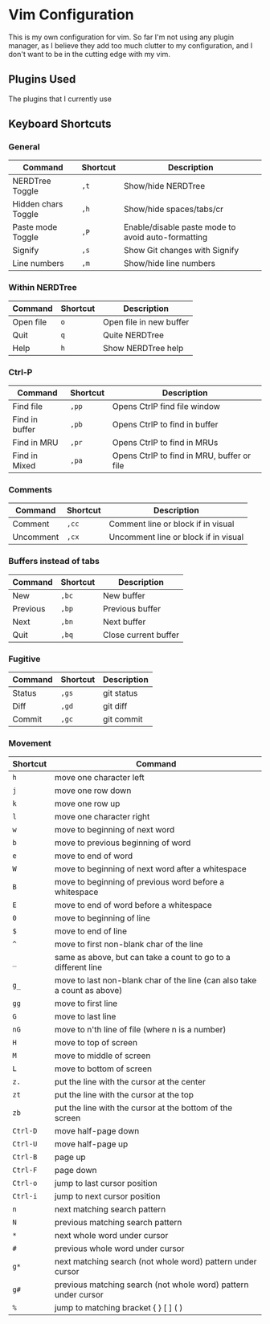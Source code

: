 Vim Configuration
========================

This is my own configuration for vim. So far I'm not using any plugin manager, as I believe they add too much
clutter to my configuration, and I don't want to be in the cutting edge with my vim.

Plugins Used
------------------------

The plugins that I currently use


Keyboard Shortcuts
------------------------

### General

| Command | Shortcut | Description |
| ------- | -------- | ----------- |
| NERDTree Toggle | `,t` | Show/hide NERDTree |
| Hidden chars Toggle | `,h` | Show/hide spaces/tabs/cr |
| Paste mode Toggle | `,P` | Enable/disable paste mode to avoid auto-formatting |
| Signify | `,s` | Show Git changes with Signify |
| Line numbers | `,m` | Show/hide line numbers |

### Within NERDTree
| Command | Shortcut | Description |
| ------- | -------- | ----------- |
| Open file | `o` | Open file in new buffer |
| Quit | `q` | Quite NERDTree |
| Help | `h` | Show NERDTree help |

### Ctrl-P
| Command | Shortcut | Description |
| ------- | -------- | ----------- |
| Find file | `,pp` | Opens CtrlP find file window |
| Find in buffer | `,pb` | Opens CtrlP to find in buffer |
| Find in MRU | `,pr` | Opens CtrlP to find in MRUs |
| Find in Mixed | `,pa` | Opens CtrlP to find in MRU, buffer or file |

### Comments
| Command | Shortcut | Description |
| ------- | -------- | ----------- |
| Comment |`,cc` | Comment line or block if in visual |
| Uncomment | `,cx` | Uncomment line or block if in visual |

### Buffers instead of tabs
| Command | Shortcut | Description |
| ------- | -------- | ----------- |
| New | `,bc` | New buffer |
| Previous | `,bp` | Previous buffer |
| Next | `,bn` | Next buffer |
| Quit | `,bq` | Close current buffer |

### Fugitive
| Command | Shortcut | Description |
| ------- | -------- | ----------- |
| Status | `,gs` | git status |
| Diff | `,gd` | git diff |
| Commit | `,gc` | git commit |

### Movement
| Shortcut | Command |
| -------- | ------- |
| `h` | move one character left |
| `j` | move one row down |
| `k` | move one row up |
| `l` | move one character right |
| `w` | move to beginning of next word |
| `b` | move to previous beginning of word |
| `e` | move to end of word |
| `W` | move to beginning of next word after a whitespace |
| `B` | move to beginning of previous word before a whitespace |
| `E` | move to end of word before a whitespace |
| `0` | move to beginning of line |
| `$` | move to end of line |
| `^` | move to first non-blank char of the line |
| `_` | same as above, but can take a count to go to a different line |
| `g_` | move to last non-blank char of the line (can also take a count as above) |
| `gg` | move to first line |
| `G` | move to last line |
| `nG` | move to n'th line of file (where n is a number) |
| `H` | move to top of screen |
| `M` | move to middle of screen |
| `L` | move to bottom of screen |
| `z.` | put the line with the cursor at the center |
| `zt` | put the line with the cursor at the top |
| `zb` | put the line with the cursor at the bottom of the screen |
| `Ctrl-D` | move half-page down |
| `Ctrl-U` | move half-page up |
| `Ctrl-B` | page up |
| `Ctrl-F` | page down |
| `Ctrl-o` | jump to last cursor position |
| `Ctrl-i` | jump to next cursor position |
| `n` | next matching search pattern |
| `N` | previous matching search pattern |
| `*` | next whole word under cursor |
| `#` | previous whole word under cursor |
| `g*` | next matching search (not whole word) pattern under cursor |
| `g#` | previous matching search (not whole word) pattern under cursor |
| `%` | jump to matching bracket { } [ ] ( ) |
